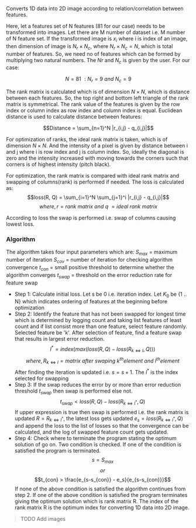 Converts 1D data into 2D image according to relation/correlation between features.

Here, let a features set of N features (81 for our case) needs to be transformed into images. Let there are M number of dataset i.e. M number of N feature set. If the transformed image is $x_i$  where i is index of an image, then dimension of image is $N_r \times N_c$, where $N_r \times N_c = N$, which is total number of features. So, we need no of features which can be formed by multiplying two natural numbers. The $Nr$ and $N_c$ is given by the user. For our case:

$$N = 81\ :N_r = 9\ and\ N_c = 9$$

The rank matrix is calculated which is of dimension $N \times N$, which is distance between each features. So, the top right and bottom left triangle of the rank matrix is symmetrical. The rank value of the features is given by the row index or column index as row index and column index is equal. Euclidean distance is used to calculate distance between features:

$$Distance = \sum_{n=1}^N |r_{i,j} - q_{i,j}|$$

For optimization of ranks, the ideal rank matrix is taken, which is of dimension $N \times N$. And the intensity of a pixel is given by distance between i and j where i is row index and j is column index. So, ideally the diagonal is zero and the intensity increased with moving towards the corners such that corners is of highest intensity (pitch black).

For optimization, the rank matrix is compared with ideal rank matrix and swapping of columns(rank) is performed if needed. The loss is calculated as:
$$loss(R, Q) = \sum_{i=1}^N \sum_{j=1}^i |r_{i,j} - q_{i,j}|$$
$$where, r = rank\ matrix\ and\ q\ = ideal\ rank\ matrix$$

According to loss the swap is performed i.e. swap of columns causing lowest loss. 

### Algorithm
The algorithm takes four input parameters which are:
$S_{max}$ = maximum number of iteration 
$S_{cov}$ = number of iteration for checking algorithm convergence
$t_{con}$ = small positive threshold to determine whether the algorithm converges
$t_{swap}$ = threshold on the error reduction rate for feature swap

- Step 1:
	Calculate initial loss. Let s be 0 i.e. iteration index. Let $K_0$ be {1 .. N} which indicates ordering of features at the beginning before optimization
- Step 2:
	Identify the feature that has not been swapped for longest time which is determined by logging count and taking list features of least count and if list consist more than one feature, select feature randomly. Selected feature be 'k'. After selection of feature, find a feature swap that results in largest error reduction.
	$$l^* = index(max(loss(R, Q) - loss(R_{k\Leftrightarrow l}, Q)))$$
	$$where, R_{k\Leftrightarrow l} = matrix\ after\ swaping\ k^{th} element\ and\ l^{th} element$$
	After finding the iteration is updated i.e. $s = s + 1$. The $l^*$ is the index selected for swapping
- Step 3:
	If the swap reduces the error by or more than error reduction threshold $t_{swap}$ then swap is performed else not.
	$$t_{swap} < loss(R, Q) - loss(R_{k\Leftrightarrow l^*}, Q)$$
	If upper expression is true then swap is performed i.e. the rank matrix is updated $R = R_{k\Leftrightarrow l^*}$, the latest loss gets updated $e_s = loss(R_{k\Leftrightarrow l^*}, Q)$ and append the loss to the list of losses so that the convergence can be calculated, and the log of swapped feature count gets updated.
- Step 4:
	Check where to terminate the program stating the optimum solution of go on. Two condition is checked. If one of the condition is satisfied the program is terminated.
	$$s = S_{max}$$
	$$or$$
	$$t_{con} > \frac{e_{s-s_{con}} - e_s}{e_{s-s_{con}}}$$
	If none of the above condition is satisfied the algorithm continues from step 2.
	If one of the above condition is satisfied the program terminates giving the optimum solution which is rank matrix R. The index of the rank matrix R is the optimum index for converting 1D data into 2D image.

> TODO Add images